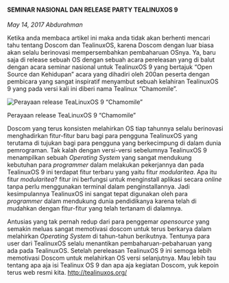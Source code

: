 #### SEMINAR NASIONAL DAN RELEASE PARTY TEALINUXOS 9
_May 14, 2017 Abdurahman_

Ketika anda membaca artikel ini maka anda tidak akan berhenti mencari tahu tentang Doscom dan TealinuxOS, karena Doscom dengan luar biasa akan selalu berinovasi mempersembahkan pembaharuan OSnya. Ya, baru saja di release sebuah OS dengan sebuah acara pereleasan yang di balut dengan acara seminar nasional untuk TealinuxOS 9 yang bertajuk “Open Source dan Kehidupan” acara yang dihadiri oleh 200an peserta dengan pembicara yang sangat inspiratif menyambut sebuah kelahiran TealinuxOS 9 yang pada versi kali ini diberi nama Tealinux “Chamomile”.

<div class="row">
	<div class="col-sm-2"></div>
	<div class="col-sm-8">
		<div class="img-thumbnail">
			<img class="img-fluid" src="./posts/2017-05-14-seminar-nasional-dan-release-party-tealinuxos-9/1.jpeg" alt="Perayaan release TeaLinuxOS 9 “Chamomile”">
            <p>Perayaan release TeaLinuxOS 9 “Chamomile”</p>
		</div>
	</div>
	<div class="col-sm-2"></div>
</div>

Doscom yang terus konsisten melahirkan OS tiap tahunnya selalu berinovasi menghadirkan fitur-fitur baru bagi para pengguna TealinuxOS yang terutama di tujukan bagi para pengguna yang berkecimpung di dalam dunia pemrograman. Tak kalah dengan versi-versi sebelumnya TealinuxOS 9 menampilkan sebuah _Operating System_ yang sangat mendukung kebutuhan para _programmer_ dalam melakukan pekerjannya dan pada TealinuxOS 9 ini terdapat fitur terbaru yang yaitu fitur _modularitea_. Apa itu fitur _modularitea_? fitur ini berfungsi untuk menginstall aplikasi secara _online_ tanpa perlu menggunakan terminal dalam penginstallannya. Jadi kesimpulannya TealinuxOS ini sangat tepat digunakan oleh para _programmer_ dalam mendukung dunia pendidikanya karena telah di mudahkan dengan fitur-fitur yang telah tertanam di dalamnya.

Antusias yang tak pernah redup dari para penggemar _opensource_ yang semakin meluas sangat memotivasi doscom untuk terus berkarya dalam melahirkan _Operating System_ di tahun-tahun berikutnya. Tentunya para user dari TealinuxOS selalu menantikan pembaharuan-pebaharuan yang ada pada TealinuxOS. Setelah pereleasan TealinuxOS 9 ini semoga lebih memotivasi Doscom untuk melahirkan OS versi selanjutnya. Mau lebih tau tentang apa aja isi Tealinux OS 9 dan apa aja kegiatan Doscom, yuk kepoin terus web resmi kita. <http://tealinuxos.org/>

<br>
<https://medium.com/tealinuxos/seminar-nasional-dan-release-party-tealinuxos-9-1b2e34470fb0>